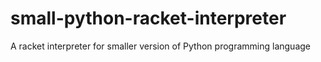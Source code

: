 # small-python-racket-interpreter
A racket interpreter for smaller version of Python programming language

